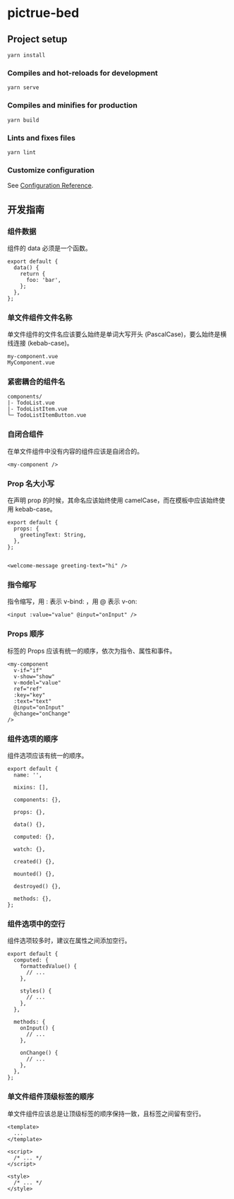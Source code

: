 # pictrue-bed

## Project setup

```
yarn install
```

### Compiles and hot-reloads for development

```
yarn serve
```

### Compiles and minifies for production

```
yarn build
```

### Lints and fixes files

```
yarn lint
```

### Customize configuration

See [Configuration Reference](https://cli.vuejs.org/config/).

## 开发指南

### 组件数据

组件的 data 必须是一个函数。

```
export default {
  data() {
    return {
      foo: 'bar',
    };
  },
};

```

### 单文件组件文件名称

单文件组件的文件名应该要么始终是单词大写开头 (PascalCase)，要么始终是横线连接 (kebab-case)。

```
my-component.vue
MyComponent.vue
```

### 紧密耦合的组件名

```
components/
|- TodoList.vue
|- TodoListItem.vue
└─ TodoListItemButton.vue

```

### 自闭合组件

在单文件组件中没有内容的组件应该是自闭合的。

```
<my-component />
```

### Prop 名大小写

在声明 prop 的时候，其命名应该始终使用 camelCase，而在模板中应该始终使用 kebab-case。

```
export default {
  props: {
    greetingText: String,
  },
};


<welcome-message greeting-text="hi" />

```

### 指令缩写

指令缩写，用 : 表示 v-bind: ，用 @ 表示 v-on:

```
<input :value="value" @input="onInput" />
```

### Props 顺序

标签的 Props 应该有统一的顺序，依次为指令、属性和事件。

```
<my-component
  v-if="if"
  v-show="show"
  v-model="value"
  ref="ref"
  :key="key"
  :text="text"
  @input="onInput"
  @change="onChange"
/>

```

### 组件选项的顺序

组件选项应该有统一的顺序。

```
export default {
  name: '',

  mixins: [],

  components: {},

  props: {},

  data() {},

  computed: {},

  watch: {},

  created() {},

  mounted() {},

  destroyed() {},

  methods: {},
};

```

### 组件选项中的空行

组件选项较多时，建议在属性之间添加空行。

```
export default {
  computed: {
    formattedValue() {
      // ...
    },

    styles() {
      // ...
    },
  },

  methods: {
    onInput() {
      // ...
    },

    onChange() {
      // ...
    },
  },
};

```

### 单文件组件顶级标签的顺序

单文件组件应该总是让顶级标签的顺序保持一致，且标签之间留有空行。

```
<template>
  ...
</template>

<script>
  /* ... */
</script>

<style>
  /* ... */
</style>

```
